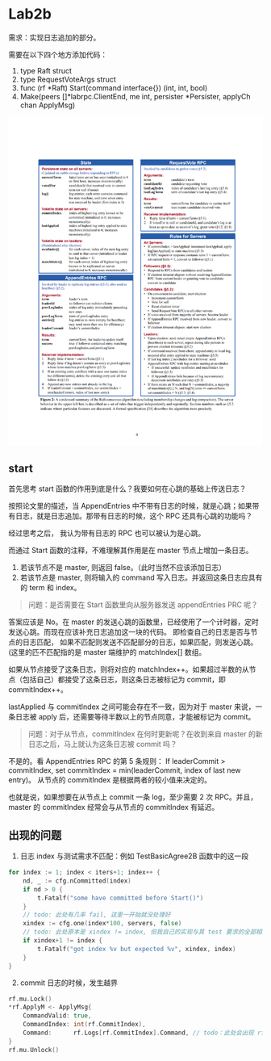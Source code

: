 # Lab2b
需求：实现日志追加的部分。

需要在以下四个地方添加代码：
1. type Raft struct 
2. type RequestVoteArgs struct
3. func (rf *Raft) Start(command interface{}) (int, int, bool) 
4. Make(peers []*labrpc.ClientEnd, me int, persister *Persister, applyCh chan ApplyMsg)

![raft](images/raft.png)


## start
首先思考 start 函数的作用到底是什么？我要如何在心跳的基础上传送日志？

按照论文里的描述，当 AppendEntries 中不带有日志的时候，就是心跳；如果带有日志，就是日志追加。那带有日志的时候，这个 RPC 还具有心跳的功能吗？

经过思考之后， 我认为带有日志的 RPC 也可以被认为是心跳。

而通过 Start 函数的注释，不难理解其作用是在 master 节点上增加一条日志。

1. 若该节点不是 master, 则返回 false。（此时当然不应该添加日志）
2. 若该节点是 master, 则将输入的 command 写入日志。并返回这条日志应具有的 term 和 index。

> 问题：是否需要在 Start 函数里向从服务器发送 appendEntries PRC 呢？

答案应该是 No。在 master 的发送心跳的函数里，已经使用了一个计时器，定时发送心跳。而现在应该补充日志追加这一块的代码。
即检查自己的日志是否与节点的日志匹配，
如果不匹配则发送不匹配部分的日志，如果匹配，则发送心跳。
(这里的匹不匹配指的是 master 端维护的 matchIndex[] 数组。

如果从节点接受了这条日志，则将对应的 matchIndex++。如果超过半数的从节点（包括自己）都接受了这条日志，则这条日志被标记为 commit，即 commitIndex++。

lastApplied 与 commitIndex 之间可能会存在不一致，因为对于 master 来说，一条日志被 apply 后，还需要等待半数以上的节点同意，才能被标记为 commit。

> 问题：对于从节点，commitIndex 在何时更新呢？在收到来自 master 的新日志之后，马上就认为这条日志被 commit 吗？

不是的。看 AppendEntries RPC 的第 5 条规则：  If leaderCommit > commitIndex, set commitIndex = min(leaderCommit, index of last new entry)。
从节点的 commitIndex 是根据两者的较小值来决定的。

也就是说，如果想要在从节点上 commit 一条 log，至少需要 2 次 RPC。并且，master 的 commitIndex 经常会与从节点的 commitIndex 有延迟。


## 出现的问题

1. 日志 index 与测试需求不匹配：例如 TestBasicAgree2B 函数中的这一段

```go
for index := 1; index < iters+1; index++ {
    nd, _ := cfg.nCommitted(index)
    if nd > 0 {
        t.Fatalf("some have committed before Start()")
    }
    // todo: 此处有几率 fail, 这里一开始就没处理好
    xindex := cfg.one(index*100, servers, false)
    // todo: 此处原本是 xindex != index, 但我自己的实现与其 test 要求的全部相差了一个 1.
    if xindex+1 != index {
        t.Fatalf("got index %v but expected %v", xindex, index)
    }
}
```

2. commit 日志的时候，发生越界

```go
rf.mu.Lock()
*rf.ApplyM <- ApplyMsg{
    CommandValid: true,
    CommandIndex: int(rf.CommitIndex),
    Command:      rf.Logs[rf.CommitIndex].Command, // todo：此处会出现 rf.CommitIndex 越界的情况
}
rf.mu.Unlock()
```